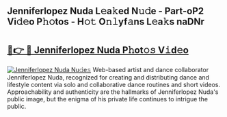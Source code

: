 ## Jenniferlopez Nuda L𝚎a𝚔ed N𝚞𝚍e - Part-oP2 Vi𝚍𝚎o P𝚑𝚘tos - H𝚘𝚝 O𝚗𝚕yf𝚊ns L𝚎a𝚔s naDNr

# <h2><a href="http://kfai1e2.oniu.top/?m=Jenniferlopez+Nuda">🔗👉 🔴 Jenniferlopez Nuda P𝚑ot𝚘𝚜 V𝚒d𝚎o</a></h2>

[![Jenniferlopez Nuda Nu𝚍e𝚜](https://i.imgur.com/0qMVB7G.gif)](http://kfai1e2.oniu.top/?m=Jenniferlopez+Nuda)
Web-based artist and dance collaborator Jenniferlopez Nuda, recognized for creating and distributing dance and lifestyle content via solo and collaborative dance routines and short videos. Approachability and authenticity are the hallmarks of Jenniferlopez Nuda's public image, but the enigma of his private life continues to intrigue the public.  

